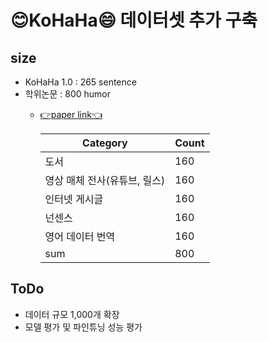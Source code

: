 # :blush:KoHaHa:smile: 데이터셋 추가 구축
## size
- KoHaHa 1.0 : 265 sentence
- 학위논문 : 800 humor
  - [👉paper link👈](https://library.yonsei.ac.kr/search/detail/CATTOT000002227819) 

    |Category|Count|
    |------|------|
    |도서|160|
    |영상 매체 전사(유튜브, 릴스)|160|
    |인터넷 게시글|160|
    |넌센스|160|
    |영어 데이터 번역|160|
    |sum|800|

## ToDo
- 데이터 규모 1,000개 확장
- 모델 평가 및 파인튜닝 성능 평가